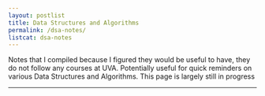 ```yaml
---
layout: postlist
title: Data Structures and Algorithms
permalink: /dsa-notes/
listcat: dsa-notes
---
```

Notes that I compiled because I figured they would be useful to have, they do not follow any courses at UVA.
Potentially useful for quick reminders on various Data Structures and Algorithms. 
This page is largely still in progress

---


